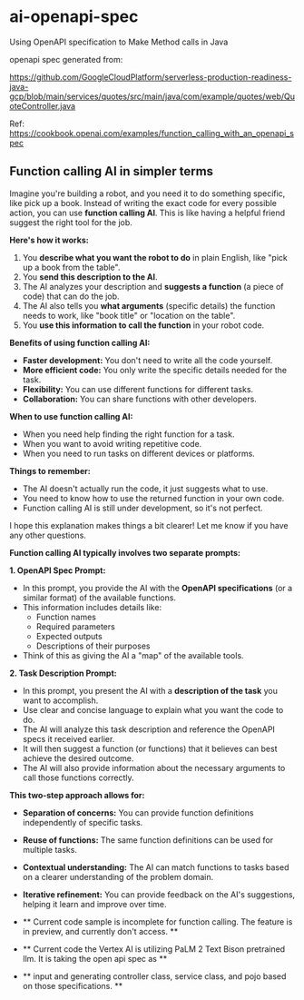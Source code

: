 # ai-openapi-spec
Using OpenAPI specification to Make Method calls in Java

openapi spec generated from: 

https://github.com/GoogleCloudPlatform/serverless-production-readiness-java-gcp/blob/main/services/quotes/src/main/java/com/example/quotes/web/QuoteController.java

Ref:
https://cookbook.openai.com/examples/function_calling_with_an_openapi_spec


## Function calling AI in simpler terms

Imagine you're building a robot, and you need it to do something specific, like pick up a book. Instead of writing the exact code for every possible action, you can use **function calling AI**. This is like having a helpful friend suggest the right tool for the job.

**Here's how it works:**

1. You **describe what you want the robot to do** in plain English, like "pick up a book from the table".
2. You **send this description to the AI**.
3. The AI analyzes your description and **suggests a function** (a piece of code) that can do the job.
4. The AI also tells you **what arguments** (specific details) the function needs to work, like "book title" or "location on the table".
5. You **use this information to call the function** in your robot code.

**Benefits of using function calling AI:**

* **Faster development:** You don't need to write all the code yourself.
* **More efficient code:** You only write the specific details needed for the task.
* **Flexibility:** You can use different functions for different tasks.
* **Collaboration:** You can share functions with other developers.

**When to use function calling AI:**

* When you need help finding the right function for a task.
* When you want to avoid writing repetitive code.
* When you need to run tasks on different devices or platforms.

**Things to remember:**

* The AI doesn't actually run the code, it just suggests what to use.
* You need to know how to use the returned function in your own code.
* Function calling AI is still under development, so it's not perfect.

I hope this explanation makes things a bit clearer! Let me know if you have any other questions.


**Function calling AI typically involves two separate prompts:**

**1. OpenAPI Spec Prompt:**

   - In this prompt, you provide the AI with the **OpenAPI specifications** (or a similar format) of the available functions.
   - This information includes details like:
     - Function names
     - Required parameters
     - Expected outputs
     - Descriptions of their purposes
   - Think of this as giving the AI a "map" of the available tools.

**2. Task Description Prompt:**

   - In this prompt, you present the AI with a **description of the task** you want to accomplish.
   - Use clear and concise language to explain what you want the code to do.
   - The AI will analyze this task description and reference the OpenAPI specs it received earlier.
   - It will then suggest a function (or functions) that it believes can best achieve the desired outcome.
   - The AI will also provide information about the necessary arguments to call those functions correctly.

**This two-step approach allows for:**

- **Separation of concerns:** You can provide function definitions independently of specific tasks.
- **Reuse of functions:** The same function definitions can be used for multiple tasks.
- **Contextual understanding:** The AI can match functions to tasks based on a clearer understanding of the problem domain.
- **Iterative refinement:** You can provide feedback on the AI's suggestions, helping it learn and improve over time.


- ** Current code sample is incomplete for function calling. The feature is in preview, and currently don't access. **
- ** Current code the Vertex AI is utilizing PaLM 2 Text Bison pretrained llm. It is taking the open api spec as    **
- ** input and generating controller class, service class, and pojo based on those specifications.                  **
